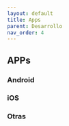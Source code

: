```yaml
---
layout: default
title: Apps
parent: Desarrollo
nav_order: 4
---
```


## APPs

### Android

### iOS

### Otras

